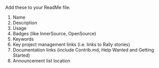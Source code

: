 
Add these to your ReadMe file:

1. Name
1. Description
1. Usage
1. Badges (like InnerSource, OpenSource) 
1. Keywords
1. Key project management links (i.e. links to Rally stories)
1. Documentation links (include Contrib.md, Help Wanted and Getting Started)
1. Announcement list location

